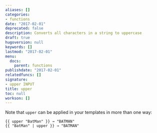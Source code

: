 ```yaml
---
aliases: []
categories:
- functions
date: "2017-02-01"
deprecated: false
description: Converts all characters in a string to uppercase
draft: true
hugoversion: null
keywords: []
lastmod: "2017-02-01"
menu:
  docs:
    parent: functions
publishdate: "2017-02-01"
relatedfuncs: []
signature:
- upper INPUT
title: upper
toc: null
workson: []
---
```


Note that `upper` can be applied in your templates in more than one way:

```go-html-template
{{ upper "BatMan" }} → "BATMAN"
{{ "BatMan" | upper }} → "BATMAN"
```
